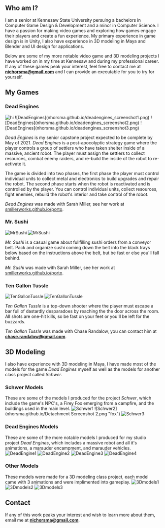 ## Who am I?

I am a senior at Kennesaw State University persuing a bachelors in Computer Game Design & Development and a minor in Computer Science. I have a passion for making video games and exploring how games engage their players and create a fun experience. My primary experience in game design is in Unity, I also have experience in 3D modeling in Maya and Blender and UI design for applications.

Below are some of my more notable video game and 3D modeling projects I have worked on in my time at Kennesaw and during my professional career. If any of these games peak your interest, feel free to contact me at **nichorsma@gmail.com** and I can provide an executable for you to try for yourself.

## My Games



### Dead Engines

<img src="nhorsma.github.io/deadengines_screenshot1.png" alt="hi" class="inline"/>
![DeadEngines](nhorsma.github.io/deadengines_screenshot1.png)
![DeadEngines](nhorsma.github.io/deadengines_screenshot2.png)
![DeadEngines](nhorsma.github.io/deadengines_screenshot3.png)

_Dead Engines_ is my senior capstone project expected to be complete by May of 2021. _Dead Engines_ is a post-apocolyptic strategy game where the player controls a group of settlers who have taken shelter inside of a massive, ancient robot. The player must assign the settlers to collect resources, combat enemy raiders, and re-build the inside of the robot to re-activate it.

The game is divided into two phases, the first phase the player must control individual units to collect metal and electronics to build upgrades and repair the robot. The second phase starts when the robot is reactivated and is controlled by the player. You can control individual units, collect resources, fight enemies, rebuild the robot's interior and take control of the robot.

_Dead Engines_ was made with Sarah Miller, see her work at [smillerworks.github.io/porto](https://smillerworks.github.io/porto/).

### Mr. Sushi
![MrSushi](nhorsma.github.io/SushiGame.png "Mr Sushi Game")
![MrSushi](nhorsma.github.io/mr_sushi_main.png "Mr Sushi menu")

_Mr. Sushi_ is a casual game about fullfilling sushi orders from a conveyor belt. Pack and organize sushi coming down the belt into the black trays below based on the instructions above the belt, but be fast or else you'll fall behind.

_Mr. Sushi_ was made with Sarah Miller, see her work at [smillerworks.github.io/porto](https://smillerworks.github.io/porto/).


### Ten Gallon Tussle
![TenGallonTussle](nhorsma.github.io/TenGallonTustleTitle_small.png "Ten Gallon Tussle Logo")
![TenGallonTussle](nhorsma.github.io/TenGallonGame.png "Ten Gallon Tussle Game")

_Ten Gallon Tussle_ is a top-down shooter where the player must escape a bar full of dastardly desparadoes by reaching the the door across the room. All shots are one-hit kills, so be fast on your feet or you'll be left for the buzzards.

_Ten Gallon Tussle_ was made with Chase Randalow, you can contact him at **chase.randalow@gmail.com**.



## 3D Modeling
I also have experience with 3D modeling in Maya, I have made most of the models for the game _Dead Engines_ myself as well as the models for another class project called _Schwer_.

### Schwer Models

These are some of the models I produced for the project _Schwer_, which include the game's NPC's, a Firey Fox emerging from a campfire, and the buildings used in the main level.
![Schwer1](nhorsma.github.io/NPCs_Final.png "NPCs")
![Schwer2](nhorsma.github.io/Detachment Screenshot 2.png "fox")
![Schwer3](nhorsma.github.io/SchwerBuildings_screenshot.png "buildings")


### Dead Engines Models

These are some of the more notable models I produced for my studio project _Dead Engines_, which includes a massive robot and all it's animations, a marauder encampment, and marauder vehicles.
![DeadEngine1](nhorsma.github.io/Automoton_Screenshot.png "robot")
![DeadEngine2](nhorsma.github.io/Encampment_screenshot.png "camp")
![DeadEngine3](nhorsma.github.io/Mech_screenshot.png "mech")
![DeadEngine4](nhorsma.github.io/APC_screenshot.png "apc")



### Other Models
These models were made for a 3D modeling class project, each model came with 3 animations and were implimented into gameplay. 
![3Dmodels1](nhorsma.github.io/SpaceMan_screenshot.png "spaceman")
![3Dmodels2](nhorsma.github.io/spider_screenshot.png "spider")
![3Dmodels3](nhorsma.github.io/crab_screenshot.png "crab")



## Contact
If any of this work peaks your interest and wish to learn more about them, email me at **nichorsma@gmail.com**.


